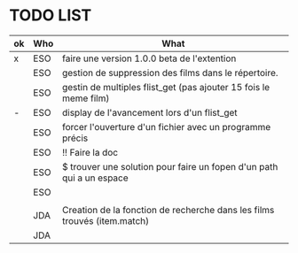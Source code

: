 # TODO LIST

|ok|Who|What|
|---|---|---|
|x|ESO| faire une version 1.0.0 beta de l'extention
||ESO| gestion de suppression des films dans le répertoire.
||ESO| gestin de multiples flist_get (pas ajouter 15 fois le meme film)
|-|ESO| display de l'avancement lors d'un flist_get
||ESO| forcer l'ouverture d'un fichier avec un programme précis
||ESO| !! Faire la doc
||ESO| $ trouver une solution pour faire un fopen d'un path qui a un espace
||ESO|
|||
||JDA| Creation de la fonction de recherche dans les films trouvés (item.match)
||JDA|
